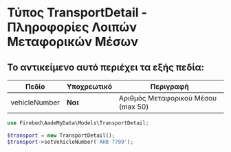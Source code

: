 # Τύπος TransportDetail - Πληροφορίες Λοιπών Μεταφορικών Μέσων

## Το αντικείμενο αυτό περιέχει τα εξής πεδία:

| Πεδίο           | Υποχρεωτικό | Περιγραφή                          |
|-----------------|-------------|------------------------------------|
| vehicleNumber   | **Ναι**     | Αριθμός Μεταφορικού Μέσου (max 50) |

```php
use Firebed\AadeMyData\Models\TransportDetail;

$transport = new TransportDetail();
$transport->setVehicleNumber('AHB 7799');
```